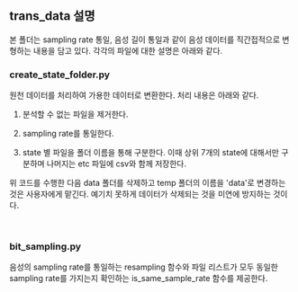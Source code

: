 ## trans_data 설명

본 폴더는 sampling rate 통일, 음성 길이 통일과 같이 음성 데이터를 직간접적으로 변형하는 내용을 담고 있다. 각각의 파일에 대한 설명은 아래와 같다.

### create_state_folder.py

원천 데이터를 처리하여 가용한 데이터로 변환한다. 처리 내용은 아래와 같다.

1. 분석할 수 없는 파일을 제거한다.

2. sampling rate를 통일한다.

3. state 별 파일을 폴더 이름을 통해 구분한다. 이때 상위 7개의 state에 대해서만 구분하며 나머지는 etc 파일에 csv와 함께 저장한다.

위 코드를 수행한 다음 data 폴더를 삭제하고 temp 폴더의 이름을 'data'로 변경하는 것은 사용자에게 맡긴다. 예기치 못하게 데이터가 삭제되는 것을 미연에 방지하는 것이다.

<br>

### bit_sampling.py

음성의 sampling rate를 통일하는 resampling 함수와 파일 리스트가 모두 동일한 sampling rate를 가지는지 확인하는 is_same_sample_rate 함수를 제공한다.
